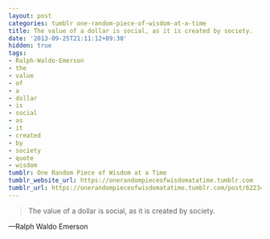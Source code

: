 ```yaml
---
layout: post
categories: tumblr one-random-piece-of-wisdom-at-a-time
title: The value of a dollar is social, as it is created by society.
date: '2013-09-25T21:11:12+09:30'
hidden: true
tags:
- Ralph-Waldo-Emerson
- the
- value
- of
- a
- dollar
- is
- social
- as
- it
- created
- by
- society
- quote
- wisdom
tumblr: One Random Piece of Wisdom at a Time
tumblr_website_url: https://onerandompieceofwisdomatatime.tumblr.com
tumblr_url: https://onerandompieceofwisdomatatime.tumblr.com/post/62234951409/the-value-of-a-dollar-is-social-as-it-is-created
---
```

> The value of a dollar is social, as it is created by society.

—Ralph Waldo Emerson
